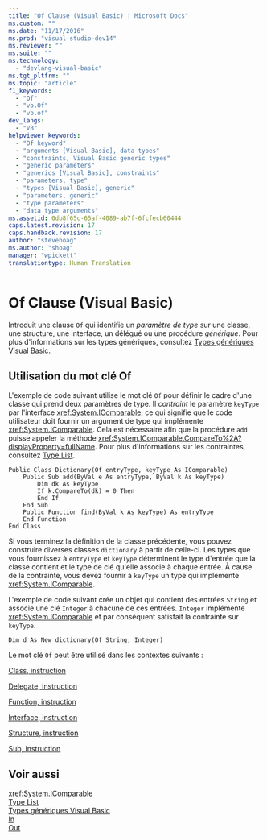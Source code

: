 ```yaml
---
title: "Of Clause (Visual Basic) | Microsoft Docs"
ms.custom: ""
ms.date: "11/17/2016"
ms.prod: "visual-studio-dev14"
ms.reviewer: ""
ms.suite: ""
ms.technology: 
  - "devlang-visual-basic"
ms.tgt_pltfrm: ""
ms.topic: "article"
f1_keywords: 
  - "Of"
  - "vb.Of"
  - "vb.of"
dev_langs: 
  - "VB"
helpviewer_keywords: 
  - "Of keyword"
  - "arguments [Visual Basic], data types"
  - "constraints, Visual Basic generic types"
  - "generic parameters"
  - "generics [Visual Basic], constraints"
  - "parameters, type"
  - "types [Visual Basic], generic"
  - "parameters, generic"
  - "type parameters"
  - "data type arguments"
ms.assetid: 0db8f65c-65af-4089-ab7f-6fcfecb60444
caps.latest.revision: 17
caps.handback.revision: 17
author: "stevehoag"
ms.author: "shoag"
manager: "wpickett"
translationtype: Human Translation
---
```

# Of Clause (Visual Basic)
Introduit une clause `Of` qui identifie un *paramètre de type* sur une classe, une structure, une interface, un délégué ou une procédure *générique*.  Pour plus d'informations sur les types génériques, consultez [Types génériques Visual Basic](../../../visual-basic/programming-guide/language-features/data-types/generic-types.md).  
  
## Utilisation du mot clé Of  
 L'exemple de code suivant utilise le mot clé `Of` pour définir le cadre d'une classe qui prend deux paramètres de type.  Il *contraint* le paramètre `keyType` par l'interface <xref:System.IComparable>, ce qui signifie que le code utilisateur doit fournir un argument de type qui implémente <xref:System.IComparable>.  Cela est nécessaire afin que la procédure `add` puisse appeler la méthode <xref:System.IComparable.CompareTo%2A?displayProperty=fullName>.  Pour plus d'informations sur les contraintes, consultez [Type List](../../../visual-basic/language-reference/statements/type-list.md).  
  
```  
Public Class Dictionary(Of entryType, keyType As IComparable)  
    Public Sub add(ByVal e As entryType, ByVal k As keyType)  
        Dim dk As keyType  
        If k.CompareTo(dk) = 0 Then  
        End If  
    End Sub  
    Public Function find(ByVal k As keyType) As entryType  
    End Function  
End Class  
```  
  
 Si vous terminez la définition de la classe précédente, vous pouvez construire diverses classes `dictionary` à partir de celle\-ci.  Les types que vous fournissez à `entryType` et `keyType` déterminent le type d'entrée que la classe contient et le type de clé qu'elle associe à chaque entrée.  À cause de la contrainte, vous devez fournir à `keyType` un type qui implémente <xref:System.IComparable>.  
  
 L'exemple de code suivant crée un objet qui contient des entrées `String` et associe une clé `Integer` à chacune de ces entrées.  `Integer` implémente <xref:System.IComparable> et par conséquent satisfait la contrainte sur `keyType`.  
  
```  
Dim d As New dictionary(Of String, Integer)  
```  
  
 Le mot clé `Of` peut être utilisé dans les contextes suivants :  
  
 [Class, instruction](../../../visual-basic/language-reference/statements/class-statement.md)  
  
 [Delegate, instruction](../../../visual-basic/language-reference/statements/delegate-statement.md)  
  
 [Function, instruction](../../../visual-basic/language-reference/statements/function-statement.md)  
  
 [Interface, instruction](../../../visual-basic/language-reference/statements/interface-statement.md)  
  
 [Structure, instruction](../../../visual-basic/language-reference/statements/structure-statement.md)  
  
 [Sub, instruction](../../../visual-basic/language-reference/statements/sub-statement.md)  
  
## Voir aussi  
 <xref:System.IComparable>   
 [Type List](../../../visual-basic/language-reference/statements/type-list.md)   
 [Types génériques Visual Basic](../../../visual-basic/programming-guide/language-features/data-types/generic-types.md)   
 [In](../../../visual-basic/language-reference/modifiers/in-generic-modifier.md)   
 [Out](../../../visual-basic/language-reference/modifiers/out-generic-modifier.md)